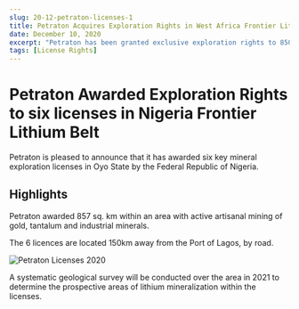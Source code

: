 ```yaml
---
slug: 20-12-petraton-licenses-1
title: Petraton Acquires Exploration Rights in West Africa Frontier Lithium Belt
date: December 10, 2020
excerpt: "Petraton has been granted exclusive exploration rights to 850 sq. km within the Western Nigeria Schist Belt"
tags: [License Rights]
---
```


# Petraton Awarded Exploration Rights to six licenses in Nigeria Frontier Lithium Belt

Petraton is pleased to announce that it has awarded six key mineral exploration licenses in Oyo State by the Federal Republic of Nigeria.

## Highlights

Petraton awarded 857 sq. km within an area with active artisanal mining of gold, tantalum and industrial minerals.

The 6 licences are located 150km away from the Port of Lagos, by road.   


  <img class="pb-6 w-screen " src="/img/Licenses-2020.png" alt="Petraton Licenses 2020">

A systematic geological survey will be conducted over the area in 2021 to determine the prospective areas of lithium mineralization within the licenses.
 
